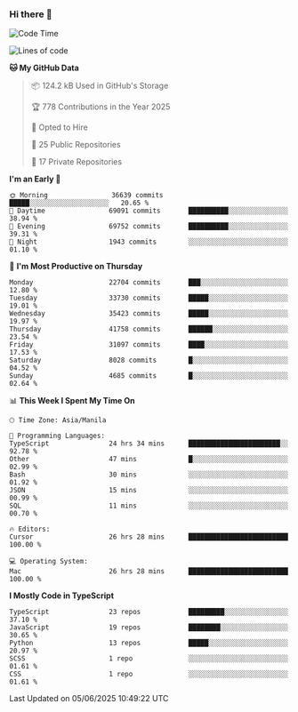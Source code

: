 ### Hi there 👋

<!--START_SECTION:waka-->
![Code Time](http://img.shields.io/badge/Code%20Time-1%2C810%20hrs%2035%20mins-blue)

![Lines of code](https://img.shields.io/badge/From%20Hello%20World%20I%27ve%20Written-66.9%20million%20lines%20of%20code-blue)

**🐱 My GitHub Data** 

> 📦 124.2 kB Used in GitHub's Storage 
 > 
> 🏆 778 Contributions in the Year 2025
 > 
> 💼 Opted to Hire
 > 
> 📜 25 Public Repositories 
 > 
> 🔑 17 Private Repositories 
 > 
**I'm an Early 🐤** 

```text
🌞 Morning                36639 commits       █████░░░░░░░░░░░░░░░░░░░░   20.65 % 
🌆 Daytime                69091 commits       ██████████░░░░░░░░░░░░░░░   38.94 % 
🌃 Evening                69752 commits       ██████████░░░░░░░░░░░░░░░   39.31 % 
🌙 Night                  1943 commits        ░░░░░░░░░░░░░░░░░░░░░░░░░   01.10 % 
```
📅 **I'm Most Productive on Thursday** 

```text
Monday                   22704 commits       ███░░░░░░░░░░░░░░░░░░░░░░   12.80 % 
Tuesday                  33730 commits       █████░░░░░░░░░░░░░░░░░░░░   19.01 % 
Wednesday                35423 commits       █████░░░░░░░░░░░░░░░░░░░░   19.97 % 
Thursday                 41758 commits       ██████░░░░░░░░░░░░░░░░░░░   23.54 % 
Friday                   31097 commits       ████░░░░░░░░░░░░░░░░░░░░░   17.53 % 
Saturday                 8028 commits        █░░░░░░░░░░░░░░░░░░░░░░░░   04.52 % 
Sunday                   4685 commits        █░░░░░░░░░░░░░░░░░░░░░░░░   02.64 % 
```


📊 **This Week I Spent My Time On** 

```text
🕑︎ Time Zone: Asia/Manila

💬 Programming Languages: 
TypeScript               24 hrs 34 mins      ███████████████████████░░   92.78 % 
Other                    47 mins             █░░░░░░░░░░░░░░░░░░░░░░░░   02.99 % 
Bash                     30 mins             ░░░░░░░░░░░░░░░░░░░░░░░░░   01.92 % 
JSON                     15 mins             ░░░░░░░░░░░░░░░░░░░░░░░░░   00.99 % 
SQL                      11 mins             ░░░░░░░░░░░░░░░░░░░░░░░░░   00.70 % 

🔥 Editors: 
Cursor                   26 hrs 28 mins      █████████████████████████   100.00 % 

💻 Operating System: 
Mac                      26 hrs 28 mins      █████████████████████████   100.00 % 
```

**I Mostly Code in TypeScript** 

```text
TypeScript               23 repos            █████████░░░░░░░░░░░░░░░░   37.10 % 
JavaScript               19 repos            ████████░░░░░░░░░░░░░░░░░   30.65 % 
Python                   13 repos            █████░░░░░░░░░░░░░░░░░░░░   20.97 % 
SCSS                     1 repo              ░░░░░░░░░░░░░░░░░░░░░░░░░   01.61 % 
CSS                      1 repo              ░░░░░░░░░░░░░░░░░░░░░░░░░   01.61 % 
```




 Last Updated on 05/06/2025 10:49:22 UTC
<!--END_SECTION:waka-->
